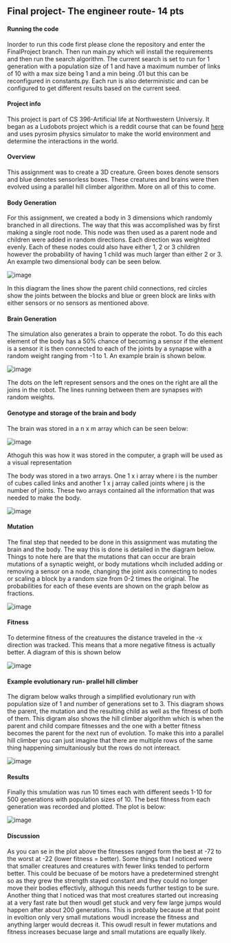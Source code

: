 ## Final project- The engineer route- 14 pts

#### Running the code
Inorder to run this code first please clone the repository and enter the FinalProject branch. Then run main.py which will install the requirements and then run the search algorithm. The current search is set to run for 1 generation with a population size of 1 and have a maximum number of links of 10 with a max size being 1 and a min being .01 but this can be reconfigured in constants.py. Each run is also deterministic and can be configured to get different results based on the current seed.
#### Project info 

This project is part of CS 396-Artificial life at Northwestern Universiy. It began as a Ludobots project which is a reddit course that can be found [here](https://www.reddit.com/r/ludobots/) and uses pyrosim physics simulator to make the world environment and determine the interactions in the world. 

#### Overview 
This assignment was to create a 3D  creature. Green boxes denote sensors and blue denotes sensorless boxes. These creatures and brains were then evolved using a parallel hill climber algorithm. More on all of this to come.  

#### Body Generation 
For this assignment, we created a body in 3 dimensions which randomly branched in all directions. The way that this was accomplished was by first making a single root node. This node was then used as a parent node and children were added in random directions. Each direction was weighted evenly. Each of these nodes could also have either 1, 2 or 3 children however the probability of having 1 child was much larger than either 2 or 3. An example two dimensional body can be seen below. 


![image](body_pic.png)

In this diagram the lines show the parent child connections, red circles show the joints between the blocks and blue or green block are links with either sensors or no sensors as mentioned above. 

#### Brain Generation 
The simulation also generates a brain to opperate the robot. To do this each element of the body has a 50% chance of becoming a sensor if the element is a sensor it is then connected to each of the joints by a synapse with a random weight ranging from -1 to 1. An example brain is shown below. 

![image](brain_graph.png)

The dots on the left represent sensors and the ones on the right are all the joins in the robot. The lines running between them are synapses with random weights. 
#### Genotype and storage of the brain and body 

The brain was stored in a n x m array which can be seen below:

![image](brain_geno.png)

Athoguh this was how it was stored in the computer, a graph will be used as a visual representation

The body was stored in a two arrays. One 1 x i array where i is the number of cubes called links and another 1 x j array called joints where j is the number of joints. These two arrays contained all the information that was needed to make the body. 

![image](body_geno.png)

#### Mutation

The final step that needed to be done in this assignment was mutating the brain and the body. The way this is done is detailed in the diagram below. Things to note here are that the mutations that can occur are brain mutations of a synaptic weight, or body mutations whcih included adding or removing a sensor on a node, changing the joint axis connecting to nodes or scaling a block by a random size from 0-2 times the original. The probabilities for each of these events are shown on the graph below as fractions.


![image](mutation_graph.png)

#### Fitness 

To determine fitness of the creatuures the distance traveled in the -x direction was tracked. This means that a more negative fitness is actually better. A diagram of this is shown below 

![image](fit_epl.png)


#### Example evolutionary run- prallel hill climber

 The digram below walks through a simplified evolutionary run with population size of 1 and number of generations set to 3. This diagram shows the parent, the mutation and the resulting child as well as the fitness of both of them. This digram also shows the hill climber algorithm which is when the parent and child compare fitnesses and the one with a better fitness becomes the parent for the next run of evolution.  To make this into a parallel hill climber you can just imagine that there are multiple rows of the same thing happening simultaniously but the rows do not intereact. 
 
 ![image](example.png)

#### Results

Finally this smulation was run 10 times each with different seeds 1-10 for 500 generations with population sizes of 10. The best fitness from each generation was recorded and plotted. The plot is below: 

![image](fit_fun_10.png)


#### Discussion

As you can se in the plot above the fitnesses ranged form the best at -72 to the worst at -22 (lower fitness = better). Some things that I noticed were that smaller creatures and creatures with fewer links tended to perform better. This could be becuase of be motors have a predetermined strenght so as they grew the strength stayed constant and they could no longer move their bodies effectivly, althoguh this needs further testign to be sure. Another thing that I noticed was that most creatures started out increasing at a very fast rate but then woudl get stuck and very few large jumps would happen after about 200 generations. This is probably because at that point in evoltion only very small mutations woudl increase the fitness and anything larger would decreas it. This owudl result in fewer mutations and fitness increases becuase large and small mutations are equally likely. 


